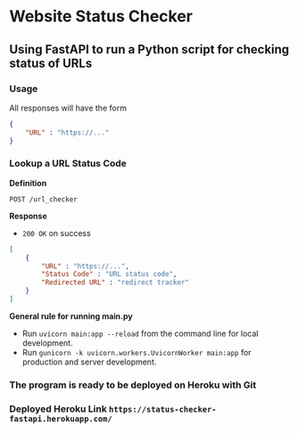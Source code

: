 # Website Status Checker

## Using FastAPI to run a Python script for checking status of URLs 

### Usage

All responses will have the form

```json
{
    "URL" : "https://..."
}
```

### Lookup a URL Status Code

**Definition**

`POST /url_checker`

**Response**

- `200 OK` on success

```json
[
    {
        "URL" : "https://...",
        "Status Code" : "URL status code",
        "Redirected URL" : "redirect tracker"
    }
]
```

**General rule for running main.py**

- Run `uvicorn main:app --reload` from the command line for local development.
- Run `gunicorn -k uvicorn.workers.UvicornWorker main:app` for production and server development.

### The program is ready to be deployed on Heroku with Git 
### Deployed Heroku Link `https://status-checker-fastapi.herokuapp.com/`
